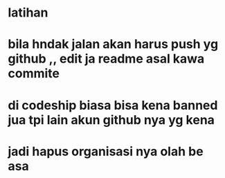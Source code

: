 # latihan
# bila hndak jalan akan harus push yg github ,, edit ja readme asal kawa commite 
# di codeship biasa bisa kena banned jua tpi lain akun github nya yg kena
# jadi hapus organisasi nya olah be asa
